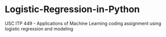 # Logistic-Regression-in-Python
USC ITP 449 - Applications of Machine Learning coding assignment using logistic regression and modeling
